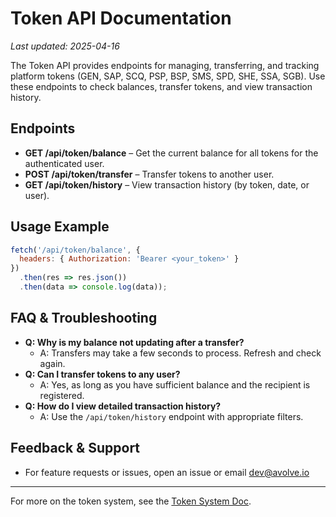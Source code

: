 # Token API Documentation

_Last updated: 2025-04-16_

The Token API provides endpoints for managing, transferring, and tracking platform tokens (GEN, SAP, SCQ, PSP, BSP, SMS, SPD, SHE, SSA, SGB). Use these endpoints to check balances, transfer tokens, and view transaction history.

## Endpoints
- **GET /api/token/balance** – Get the current balance for all tokens for the authenticated user.
- **POST /api/token/transfer** – Transfer tokens to another user.
- **GET /api/token/history** – View transaction history (by token, date, or user).

## Usage Example
```js
fetch('/api/token/balance', {
  headers: { Authorization: 'Bearer <your_token>' }
})
  .then(res => res.json())
  .then(data => console.log(data));
```

## FAQ & Troubleshooting
- **Q: Why is my balance not updating after a transfer?**
  - A: Transfers may take a few seconds to process. Refresh and check again.
- **Q: Can I transfer tokens to any user?**
  - A: Yes, as long as you have sufficient balance and the recipient is registered.
- **Q: How do I view detailed transaction history?**
  - A: Use the `/api/token/history` endpoint with appropriate filters.

## Feedback & Support
- For feature requests or issues, open an issue or email dev@avolve.io

---

For more on the token system, see the [Token System Doc](../TOKEN-SYSTEM.md).
